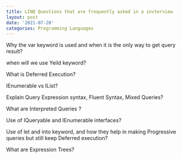 ```yaml
---
title: LINQ Questions that are frequently asked in a invterview
layout: post
date: '2021-07-20'
categories: Programming Languages
---
```


Why the var keyword is used and when it is the only way to get query result?

when will we use Yeild keyword?

What is Deferred Execution?

IEnumerable vs IList?

Explain Query Expression syntax, Fluent Syntax, Mixed Queries?

What are Interpreted Queries ?

Use of IQueryable and IEnumerable interfaces?

Use of let and into keyword, and how they help in making Progressive queries but still keep Deferred execution?

What are Expression Trees?


